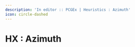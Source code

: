 ```yaml
---
description: 'In editor :: PCGEx | Heuristics : Azimuth'
icon: circle-dashed
---
```


# HX : Azimuth

